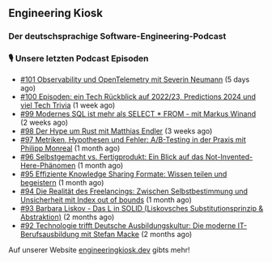 ## Engineering Kiosk
### Der deutschsprachige Software-Engineering-Podcast



### 🎙️ Unsere letzten Podcast Episoden


- [#101 Observability und OpenTelemetry mit Severin Neumann](https://engineeringkiosk.dev) (5 days ago)
- [#100 Episoden: ein Tech Rückblick auf 2022/23, Predictions 2024 und viel Tech Trivia](https://engineeringkiosk.dev) (1 week ago)
- [#99 Modernes SQL ist mehr als SELECT * FROM - mit Markus Winand](https://engineeringkiosk.dev) (2 weeks ago)
- [#98 Der Hype um Rust mit Matthias Endler](https://engineeringkiosk.dev) (3 weeks ago)
- [#97 Metriken, Hypothesen und Fehler: A/B-Testing in der Praxis mit Philipp Monreal](https://engineeringkiosk.dev) (1 month ago)
- [#96 Selbstgemacht vs. Fertigprodukt: Ein Blick auf das Not-Invented-Here-Phänomen](https://engineeringkiosk.dev) (1 month ago)
- [#95 Effiziente Knowledge Sharing Formate: Wissen teilen und begeistern](https://engineeringkiosk.dev) (1 month ago)
- [#94 Die Realität des Freelancings: Zwischen Selbstbestimmung und Unsicherheit mit Index out of bounds](https://engineeringkiosk.dev) (1 month ago)
- [#93 Barbara Liskov - Das L in SOLID (Liskovsches Substitutionsprinzip &amp; Abstraktion)](https://engineeringkiosk.dev) (2 months ago)
- [#92 Technologie trifft Deutsche Ausbildungskultur: Die moderne IT-Berufsausbildung mit Stefan Macke](https://engineeringkiosk.dev) (2 months ago)

Auf unserer Website [engineeringkiosk.dev](https://engineeringkiosk.dev/) gibts mehr!
